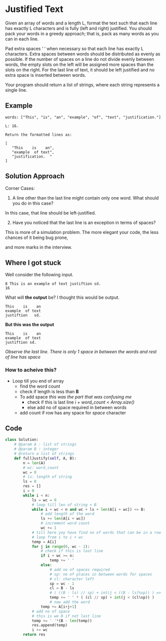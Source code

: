 # Justified Text

Given an array of words and a length L, format the text such that each line has exactly L characters and is fully (left and right) justified.
You should pack your words in a greedy approach; that is, pack as many words as you can in each line.

Pad extra spaces ‘ ‘ when necessary so that each line has exactly L characters.
Extra spaces between words should be distributed as evenly as possible.
If the number of spaces on a line do not divide evenly between words, the empty slots on the left will be assigned more spaces than the slots on the right.
For the last line of text, it should be left justified and no extra space is inserted between words.

Your program should return a list of strings, where each string represents a single line.

## Example

```
words: ["This", "is", "an", "example", "of", "text", "justification."]

L: 16.

Return the formatted lines as:

[
   "This    is    an",
   "example  of text",
   "justification.  "
]
```

## Solution Approach

Corner Cases:

1. A line other than the last line might contain only one word. What should you do in this case?

In this case, that line should be left-justified.

2. Have you noticed that the last line is an exception in terms of spaces?

This is more of a simulation problem. The more elegant your code, the less chances of it being bug prone,

and more marks in the interview.

## Where I got stuck

Well consider the following input.

```
8 This is an example of text justiftion sd.
16
```

What will **the output** be?
I thought this would be output.

```
This    is    an
example  of text
justiftion   sd.
```

**But this was the output**

```
This    is    an
example  of text
justiftion sd.
```

_Observe the last line. There is only 1 space in between the words and rest of line has space_

### How to acheive this?

- Loop till you end of array
  - find the word count
  - check if length is less than **B**
  - To add space _this was the part that was confusing me_
    - check if this is last line _i + word_count < Array.size()_
    - else add no of space required in between words
  - add count if row has any space for _space_ character

## Code

```python
class Solution:
    # @param A : list of strings
    # @param B : integer
    # @return a list of strings
    def fullJustify(self, A, B):
        n = len(A)
        # wc: word_count
        wc = 0
        # ls: length of string
        ls = 0
        res = []
        i = 0
        while i < n:
            ls = wc = 0
            # loop till len of string < B
            while i + wc < n and wc + ls + len(A[i + wc]) <= B:
                # add length of the word
                ls += len(A[i + wc])
                # increment word count
                wc += 1
            # till here yoy have find no of words that can be in a row
            # loop from i to i + wc
            temp = A[i]
            for j in range(0, wc - 1):
                # check if this is last line
                if i + wc >= n:
                    temp += ' '
                else:
                    # add no of spaces required
                    # sp: no of places in between words for spaces
                    # cl: character left
                    sp = wc - 1
                    cl = B - ls
                    # ( ((B - ls) // sp) + int(j < ((B - ls)%sp)) ) => no of spaces
                    temp += ' ' * ( (cl // sp) + int(j < (cl%sp)) )
                    # now add the word
                temp += A[i+j+1]
            # add no of space
            # this is we 0 if not last line
            temp += ' '*(B - len(temp))
            res.append(temp)
            i += wc
        return res
```
